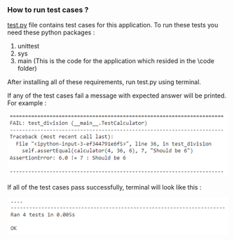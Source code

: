 <h3>How to run test cases ?</h3>

[test.py](/test/test.py) file contains test cases for this application. 
To run these tests you need these python packages :
1) unittest
2) sys
3) main (This is the code for the application which resided in the \code folder)

After installing all of these requirements, run test.py using terminal. 

If any of the test cases fail a message with expected answer will be printed. For example :

![alt text](/data/images/failed_test_case.PNG)

If all of the test cases pass successfully, terminal will look like this :

![alt text](/data/images/all_test_cases_passed.PNG)
